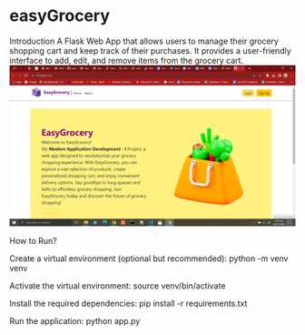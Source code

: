 # easyGrocery

Introduction
A Flask Web App  that allows users to manage their grocery shopping cart and keep track of their purchases. It provides a user-friendly interface to add, edit, and remove items from the grocery cart.
![ss](https://github.com/Shankjbs571/easyGrocery/blob/main/grocery_app/static/images/Screenshot%20(35).png?raw=true)



How to Run?

Create a virtual environment (optional but recommended): python -m venv venv

Activate the virtual environment: source venv/bin/activate

Install the required dependencies: pip install -r requirements.txt

Run the application: python app.py


